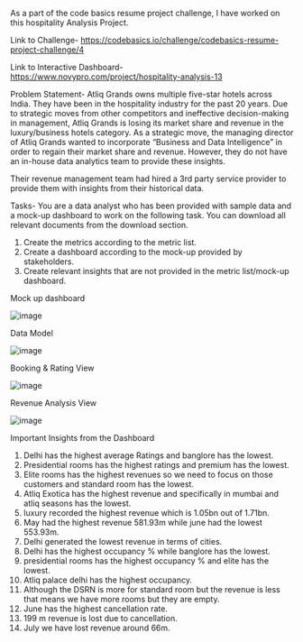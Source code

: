 As a part of the code basics resume project challenge, I have worked on this hospitality Analysis Project.

Link to Challenge- https://codebasics.io/challenge/codebasics-resume-project-challenge/4

Link to Interactive Dashboard- https://www.novypro.com/project/hospitality-analysis-13

Problem Statement- Atliq Grands owns multiple five-star hotels across India. They have been in the hospitality industry for the past 20 years. Due to strategic moves from other competitors and ineffective decision-making in management, Atliq Grands is losing its market share and revenue in the luxury/business hotels category. As a strategic move, the managing director of Atliq Grands wanted to incorporate “Business and Data Intelligence” in order to regain their market share and revenue. However, they do not have an in-house data analytics team to provide these insights.

Their revenue management team had hired a 3rd party service provider to provide them with insights from their historical data.

Tasks- You are a data analyst who has been provided with sample data and a mock-up dashboard to work on the following task. You can download all relevant documents from the download section. 

1. Create the metrics according to the metric list.
2. Create a dashboard according to the mock-up provided by stakeholders.
3. Create relevant insights that are not provided in the metric list/mock-up dashboard.

 Mock up dashboard

   ![image](https://github.com/niti007/Hospitality-Analysis/assets/90565444/e4b752d7-66d9-4ffc-97bd-d35f4d976897)

Data Model

![image](https://github.com/niti007/Hospitality-Analysis/assets/90565444/b27cc9a1-a016-48af-b900-519c59e00521)

Booking & Rating View

![image](https://github.com/niti007/Hospitality-Analysis/assets/90565444/63fd07a7-5c7c-4020-984b-461a715f26bf)

Revenue Analysis View

![image](https://github.com/niti007/Hospitality-Analysis/assets/90565444/e714d0e0-fb3d-4ea7-8b33-6dd49eb3fee8)

Important Insights from the Dashboard 

1. Delhi has the highest average Ratings and banglore has the lowest.
2. Presidential rooms has the highest ratings and premium has the lowest.
3. Elite rooms has the highest revenues so we need to focus on those customers and standard room has the lowest.
4. Atliq Exotica has the highest revenue and specifically in mumbai and atliq seasons has the lowest.
5. luxury recorded the highest revenue which is 1.05bn out of 1.71bn.
6. May had the highest revenue 581.93m  while june had the lowest 553.93m.
7. Delhi generated the lowest revenue in terms of cities.
8. Delhi has the highest occupancy % while banglore has the lowest.
9. presidential rooms has the highest occupancy % and elite has the lowest.
10. Atliq palace delhi has the highest occupancy.
11. Although the DSRN is more for standard room but the revenue is less that means we have more rooms but they are empty.
12. June has the highest cancellation rate.
13. 199 m revenue is lost due to cancellation.
14. July we have lost revenue around 66m.
    















   




